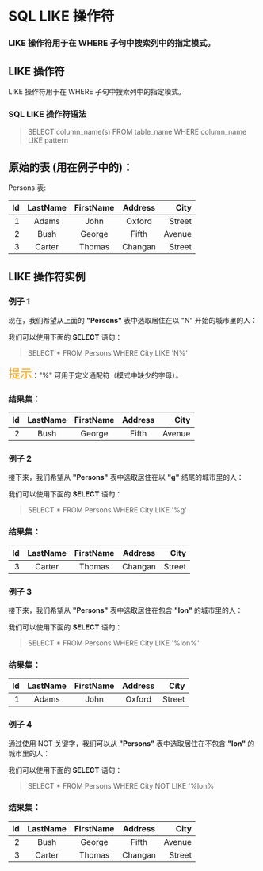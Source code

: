 # SQL LIKE 操作符
### LIKE 操作符用于在 WHERE 子句中搜索列中的指定模式。
## LIKE 操作符
LIKE 操作符用于在 WHERE 子句中搜索列中的指定模式。
### SQL LIKE 操作符语法
> SELECT column_name(s)
> FROM table_name
> WHERE column_name LIKE pattern
## 原始的表 (用在例子中的)：
Persons 表:

| Id | 	LastName |	FirstName |	Address |	City |
| --------:   | :-----:  | :----:  |:----:  |----:  |
| 1	| Adams	| John	| Oxford | Street	| London |
| 2	| Bush	| George	| Fifth | Avenue	| New York |
| 3	| Carter |Thomas	| Changan | Street	| Beijing |

## LIKE 操作符实例

### 例子 1
现在，我们希望从上面的 **"Persons"** 表中选取居住在以 "N" 开始的城市里的人：

我们可以使用下面的 **SELECT** 语句：

> SELECT * FROM Persons
> WHERE City LIKE 'N%'

<font color=orange size=5>提示</font>："%" 可用于定义通配符（模式中缺少的字母）。
### 结果集：
| Id | 	LastName |	FirstName |	Address |	City |
| --------:   | :-----:  | :----:  |:----:  |----:  |
| 2 |	Bush |	George |	Fifth | Avenue |	New | York |

### 例子 2
接下来，我们希望从 **"Persons"** 表中选取居住在以 **"g"** 结尾的城市里的人：

我们可以使用下面的 **SELECT** 语句：

> SELECT * FROM Persons
> WHERE City LIKE '%g'

### 结果集：
| Id | 	LastName |	FirstName |	Address |	City |
| --------:   | :-----:  | :----:  |:----:  |----:  | 
| 3 |	Carter | Thomas |	Changan | Street	| Beijing |

### 例子 3
接下来，我们希望从 **"Persons"** 表中选取居住在包含 **"lon"** 的城市里的人：

我们可以使用下面的 **SELECT** 语句：
> SELECT * FROM Persons
> WHERE City LIKE '%lon%'
### 结果集：
| Id | 	LastName |	FirstName |	Address |	City |
| --------:   | :-----:  | :----:  |:----:  |----:  |
| 1 |	Adams	| John | Oxford | Street | London |

### 例子 4
通过使用 NOT 关键字，我们可以从 **"Persons"** 表中选取居住在不包含 **"lon"** 的城市里的人：

我们可以使用下面的 **SELECT** 语句：
> SELECT * FROM Persons
> WHERE City NOT LIKE '%lon%'
### 结果集：
| Id | 	LastName |	FirstName |	Address |	City |
| --------:   | :-----:  | :----:  |:----:  |----:  |
| 2	| Bush	| George	| Fifth | Avenue	| New York |
| 3	| Carter |Thomas	| Changan | Street	| Beijing |


